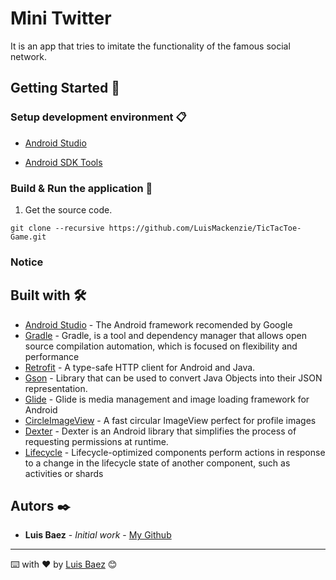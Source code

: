 # Mini Twitter

It is an app that tries to imitate the functionality of the famous social network.

## Getting Started 🚀

### Setup development environment 📋

* [Android Studio](https://developer.android.com/studio)

* [Android SDK Tools](https://developer.android.com/studio#Other)


### Build & Run the application 🔧

1. Get the source code.

```
git clone --recursive https://github.com/LuisMackenzie/TicTacToe-Game.git
```

### Notice




## Built with 🛠️

* [Android Studio](https://developer.android.com/studio) - The Android framework recomended by Google
* [Gradle](https://gradle.org/) - Gradle, is a tool and dependency manager that allows open source compilation automation, which is focused on flexibility and performance
* [Retrofit](https://square.github.io/retrofit/) - A type-safe HTTP client for Android and Java.
* [Gson](https://github.com/google/gson) - Library that can be used to convert Java Objects into their JSON representation.
* [Glide](https://bumptech.github.io/glide/) - Glide is media management and image loading framework for Android
* [CircleImageView](https://github.com/hdodenhof/CircleImageView) - A fast circular ImageView perfect for profile images
* [Dexter](https://github.com/Karumi/Dexter) - Dexter is an Android library that simplifies the process of requesting permissions at runtime.
* [Lifecycle](https://developer.android.com/jetpack/androidx/releases/lifecycle) - Lifecycle-optimized components perform actions in response to a change in the lifecycle state of another component, such as activities or shards

## Autors ✒️

* **Luis Baez** - *Initial work* - [My Github](https://github.com/LuisMackenzie)

<!--
## Licencia 📄

Este proyecto está bajo la Licencia (Tu Licencia) - mira el archivo [LICENSE.md](LICENSE.md) para detalles

## Expresiones de Gratitud 🎁

* Comenta a otros sobre este proyecto 📢
* Invita una cerveza 🍺 o un café ☕ a alguien del equipo. 
* Da las gracias públicamente 🤓.
* etc.  -->



---
⌨️ with ❤️ by [Luis Baez](https://github.com/LuisMackenzie) 😊
